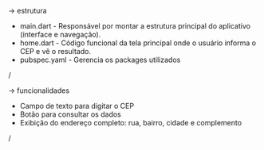 -> estrutura

- main.dart - Responsável por montar a estrutura principal do aplicativo (interface e navegação).
- home.dart - Código funcional da tela principal onde o usuário informa o CEP e vê o resultado.
- pubspec.yaml - Gerencia os packages utilizados

/

-> funcionalidades

- Campo de texto para digitar o CEP
- Botão para consultar os dados
- Exibição do endereço completo: rua, bairro, cidade e complemento

/








